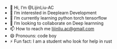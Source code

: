- 👋 Hi, I’m @LijinLiu-AC
- 👀 I’m interested in Deeplearn Development
- 🌱 I’m currently learning python torch tensorflow
- 💞️ I’m looking to collaborate on Deep learnning
- 📫 How to reach me lijinliu.ac@gmail.com
- 😄 Pronouns: code boy
- ⚡ Fun fact: I am a student who look for help in rust

<!---
LijinLiu-AC/LijinLiu-AC is a ✨ special ✨ repository because its `README.md` (this file) appears on your GitHub profile.
You can click the Preview link to take a look at your changes.
--->
